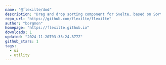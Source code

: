 ```yaml
---
name: "@flexilte/dnd"
description: "Drag and drop sorting component for Svelte, based on SortableJS."
repo_url: "https://github.com/flexilte/flexilte"
author: "borgmon"
homepage: "https://flexilte.github.io"
downloads: 1
updated: "2024-11-20T03:33:24.377Z"
github_stars: 1
tags: 
  - ui
  - utility
---
```

